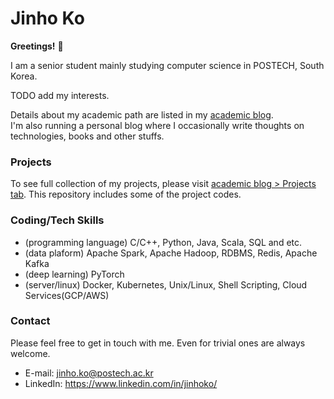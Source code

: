 # Jinho Ko

**Greetings!** :star_struck:	

I am a senior student mainly studying computer science in POSTECH, South Korea.

TODO add my interests.

Details about my academic path are listed in my [academic blog](https://jinhoko.github.io/).  
I'm also running a personal blog where I occasionally write thoughts on technologies, books and other stuffs.

### Projects

To see full collection of my projects, please visit [academic blog > Projects tab](https://jinhoko.github.io/projects). This repository includes some of the project codes.

### Coding/Tech Skills
- (programming language) C/C++, Python, Java, Scala, SQL and etc.
- (data plaform) Apache Spark, Apache Hadoop, RDBMS, Redis, Apache Kafka
- (deep learning) PyTorch
- (server/linux) Docker, Kubernetes, Unix/Linux, Shell Scripting, Cloud Services(GCP/AWS)

### Contact

Please feel free to get in touch with me. Even for trivial ones are always welcome.
- E-mail: jinho.ko@postech.ac.kr
- LinkedIn: https://www.linkedin.com/in/jinhoko/
